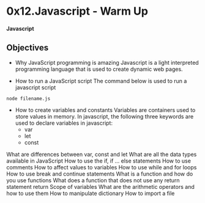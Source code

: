 # 0x12.Javascript - Warm Up

#### Javascript

## Objectives

- Why JavaScript programming is amazing
Javascript is a light interpreted programming language that is used to 
create dynamic web pages.

- How to run a JavaScript script
The command below is used to run a javascript script

```bash
node filename.js
```

- How to create variables and constants
Variables are containers used to store values in memory.
In javascript, the following three keywords are used to declare variables in javascript:
	- var
	- let
	- const

What are differences between var, const and let
What are all the data types available in JavaScript
How to use the if, if ... else statements
How to use comments
How to affect values to variables
How to use while and for loops
How to use break and continue statements
What is a function and how do you use functions
What does a function that does not use any return statement return
Scope of variables
What are the arithmetic operators and how to use them
How to manipulate dictionary
How to import a file
